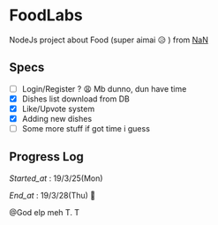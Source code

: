 # FoodLabs
NodeJs project about Food (super aimai :disappointed_relieved: ) from [NaN](www.nan.ci)

## Specs
- [ ] Login/Register ? :weary: Mb dunno, dun have time
- [x] Dishes list download from DB
- [x] Like/Upvote system
- [x] Adding new dishes 
- [ ] Some more stuff if got time i guess

## Progress Log
_Started_at_ : 19/3/25(Mon)

_End_at_ : 19/3/28(Thu) :grimacing:

@God elp meh T. T
